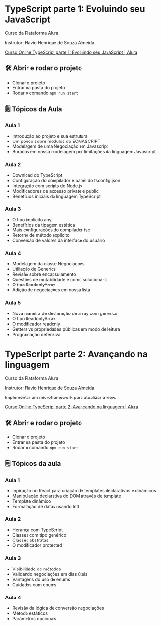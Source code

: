 # **TypeScript parte 1: Evoluindo seu JavaScript**

Curso da Plataforma Alura

Instrutor: Flavio Henrique de Souza Almeida

[Curso Online TypeScript parte 1: Evoluindo seu JavaScript | Alura](https://www.alura.com.br/curso-online-typescript-evoluindo-javascript)

## 🛠️ Abrir e rodar o projeto

- Clonar o projeto
- Entrar na pasta do projeto
- Rodar o comando `npm run start`

## 🗒️ Tópicos da Aula

### Aula 1

- Introdução ao projeto e sua estrutura
- Um pouco sobre módulos do ECMASCRIPT
- Modelagem de uma Negociação em Javascript
- Buracos em nossa modelagem por limitações da linguagem Javascript

### Aula 2

- Download do TypeScript
- Configuração do compilador e papel do tsconfig.json
- Integração com scripts do Node.js
- Modificadores de accesso private e public
- Benefícios iniciais da linguagem TypeScript

### Aula 3

- O tipo implícito any
- Benefícios da tipagem estática
- Mais configurações do compilador tsc
- Retorno de método explícito
- Conversão de valores da interface do usuário
### Aula 4

- Modelagem da classe Negociacoes
- Utiliação de Generics
- Revisão sobre encapsulamento
- Questões de mutabilidade e como solucioná-la
- O tipo ReadonlyArray
- Adição de negociações em nossa lista
### Aula 5

- Nova maneira de declaração de array com generics
- O tipo ReadonlyArray
- O modificador readonly
- Getters vs propriedades públicas em modo de leitura
- Programação defensiva


# TypeScript parte 2: Avançando na linguagem

Curso da Plataforma Alura

Instrutor: Flavio Henrique de Souza Almeida

Implementar um microframework para atualizar a view.

[Curso Online TypeScript parte 2: Avançando na linguagem | Alura](https://cursos.alura.com.br/course/typescript-avancando-linguagem)

## 🛠️ Abrir e rodar o projeto

- Clonar o projeto
- Entrar na pasta do projeto
- Rodar o comando `npm run start`

## 🗒️ Tópicos da aula

### Aula 1

- Inpiração no React para criação de templates declarativos e dinâmicos
- Manipulação declarativa do DOM através de template
- Template dinâmico
- Formatação de datas usando Intl
### Aula 2

- Herança com TypeScript
- Classes com tipo genérico
- Classes abstratas
- O modificador protected
### Aula 3

- Visibilidade de métodos
- Validando negociações em dias úteis
- Vantagens do uso de enums
- Cuidados com enums
### Aula 4

- Revisão da lógica de conversão negociações
- Método estáticos
- Parâmetros opcionais
